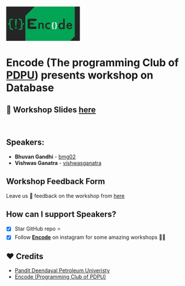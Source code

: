 [<img src="encode.jpg" width="200">][link:encode_insta]

# **Encode** (The programming Club of [PDPU][link:pdpu_web]) presents workshop on Database

## :floppy_disk: Workshop Slides [here]()

<br>

## Speakers:

- **Bhuvan Gandhi** - [bmg02][link:git_bhuvan]
- **Vishwas Ganatra** - [vishwasganatra][link:git_vishwas]

## Workshop Feedback Form

Leave us :speech_balloon: feedback on the workshop from [here][link:feedback_link]

## How can I support Speakers?

- [x] Star GitHub repo :star:
- [x] Follow **[Encode][link:encode_insta]** on instagram for some amazing workshops :man_technologist:

## :heart: Credits

- [Pandit Deendayal Petroleum Univeristy][link:pdpu_web]
- [Encode (Programming Club of PDPU)][link:encode_insta]

<!-- URLs -->

[link:git_vishwas]: https://github.com/vishwasganatra/
[link:git_bhuvan]: https://github.com/bmg02
[link:encode_insta]: http://instagram.com/encode_pdpu
[link:pdpu_web]: https://pdpu.ac.in/
[link:feedback_link]: https://docs.google.com/forms/d/e/1FAIpQLScetcvDXyYmO98PF0i6iLv6s06l_ZU2naIh3M1EwLCSOZ80_Q/viewform
